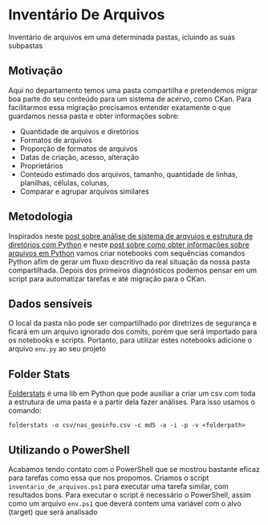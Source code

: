 # Inventário De Arquivos

Inventário de arquivos em uma determinada pastas, icluindo as suas subpastas

## Motivação

Aqui no departamento temos uma pasta compartilha e pretendemos migrar boa parte do seu conteúdo para um sistema de acervo, como CKan. Para facilitarmos essa migração precisamos entender exatamente o que guardamos nessa pasta e obter informações sobre:

* Quantidade de arquivos e diretórios
* Formatos de arquivos
* Proporção de formatos de arquivos
* Datas de criação, acesso, alteração
* Proprietários
* Conteúdo estimado dos arquivos, tamanho, quantidade de linhas, planilhas, células, colunas, 
* Comparar e agrupar arquivos similares

## Metodologia

Inspirados neste [post sobre análise de sistema de arqvuios e estrutura de diretórios com Python](https://janakiev.com/blog/python-filesystem-analysis/) e neste [post sobre como obter informações sobre arquivos em Python](http://effbot.org/zone/python-fileinfo.htm) vamos criar notebooks com sequências comandos Python afim de gerar um fluxo descritivo da real situação da nossa pasta compartilhada.
Depois dos primeiros diagnósticos podemos pensar em um script para automatizar tarefas e até migração para o CKan.

## Dados sensíveis

O local da pasta não pode ser compartilhado por diretrizes de segurança e ficará em um arquivo ignorado dos comits, porém que será importado para os notebooks e scripts.
Portanto, para utilizar estes notebooks adicione o arquivo `env.py` ao seu projeto

## Folder Stats

[Folderstats](https://github.com/njanakiev/folderstats) é uma lib em Python que pode auxiliar a criar um csv com toda a estrutura de uma pasta e a partir dela fazer análises. Para isso usamos o comando:

`folderstats -o csv/nas_geoinfo.csv -c md5 -a -i -p -v <folderpath>`

## Utilizando o PowerShell

Acabamos tendo contato com o PowerShell que se mostrou bastante eficaz para tarefas como essa que nos propomos. Criamos o script `inventario_de_arquivos.ps1` para executar uma tarefa similar, com resultados bons. 
Para executar o script é necessário o PowerShell, assim como um arquivo `env.ps1` que deverá contem uma variável com o alvo (target) que será analisado
